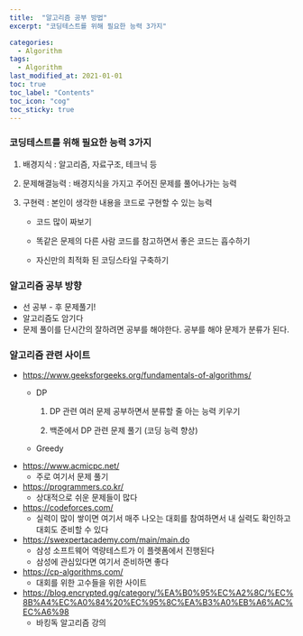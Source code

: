 ```yaml
---
title:  "알고리즘 공부 방법"
excerpt: "코딩테스트를 위해 필요한 능력 3가지"

categories:
  - Algorithm
tags:
  - Algorithm
last_modified_at: 2021-01-01 
toc: true
toc_label: "Contents"
toc_icon: "cog"
toc_sticky: true
---
```


### 코딩테스트를 위해 필요한 능력 3가지

1. 배경지식 : 알고리즘, 자료구조, 테크닉 등

2. 문제해결능력 : 배경지식을 가지고 주어진 문제를 풀어나가는 능력 

3. 구현력 : 본인이 생각한 내용을 코드로 구현할 수 있는 능력

   - 코드 많이 짜보기

   - 똑같은 문제의 다른 사람 코드를 참고하면서 좋은 코드는 흡수하기 

   - 자신만의 최적화 된 코딩스타일 구축하기

     

### 알고리즘 공부 방향

- 선 공부 - 후 문제풀기!
- 알고리즘도 암기다
- 문제 풀이를 단시간의 잘하려면 공부를 해야한다. 공부를 해야 문제가 분류가 된다. 




### 알고리즘 관련 사이트

- <https://www.geeksforgeeks.org/fundamentals-of-algorithms/>
  - DP  

    1. DP 관련 여러 문제 공부하면서 분류할 줄 아는 능력 키우기 

    2. 백준에서 DP 관련 문제 풀기 (코딩 능력 향상)

  - Greedy 
- <https://www.acmicpc.net/>
  - 주로 여기서 문제 풀기
- <https://programmers.co.kr/>
  - 상대적으로 쉬운 문제들이 많다
- <https://codeforces.com/>
  - 실력이 많이 쌓이면 여기서 매주 나오는 대회를 참여하면서 내 실력도 확인하고 대회도 준비할 수 있다
- <https://swexpertacademy.com/main/main.do>
  - 삼성 소프트웨어 역량테스트가 이 플렛폼에서 진행된다
  - 삼성에 관심있다면 여기서 준비하면 좋다
- <https://cp-algorithms.com/>
  - 대회를 위한 고수들을 위한 사이트 
- <https://blog.encrypted.gg/category/%EA%B0%95%EC%A2%8C/%EC%8B%A4%EC%A0%84%20%EC%95%8C%EA%B3%A0%EB%A6%AC%EC%A6%98>
  - 바킹독 알고리즘 강의


